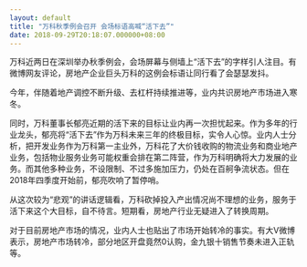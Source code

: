 ```yaml
---
layout: default
title: "万科秋季例会召开 会场标语高喊“活下去”"
date: 2018-09-29T20:18:07.000000+08:00
---
```


万科近两日在深圳举办秋季例会，会场屏幕与侧墙上“活下去”的字样引人注目。有微博网友评论，房地产企业巨头万科的这例会标语让同行看了会瑟瑟发抖。

今年，伴随着地产调控不断升级、去杠杆持续推进等，业内共识房地产市场进入寒冬。

同时，万科董事长郁亮近期的活下来的目标让业内再一次担忧起来。作为多年的行业龙头，郁亮将“活下去”作为万科未来三年的终极目标，实令人心惊。业内人士分析，把开发业务作为万科第一主业外，万科花了大价钱收购的物流业务和商业地产业务，包括物业服务业务可能权重会排在第二阵营，作为万科明确将大力发展的业务。而其他多种业务，不设限制、不过多施加压力，仍处在百舸争流状态。但在2018年四季度开始前，郁亮吹响了暂停哨。

从这次较为“悲观”的讲话逻辑看，万科砍掉投入产出情况尚不理想的业务，服务于活下来这个大目标，自不待言。短期看，房地产行业无疑进入了转换周期。

对于目前房地产市场的情况，业内人士也贴出了市场开始转冷的事实。有大V微博表示，房地产市场转冷，部分地区开盘竟然0认购，金九银十销售节奏未进入正轨等。

